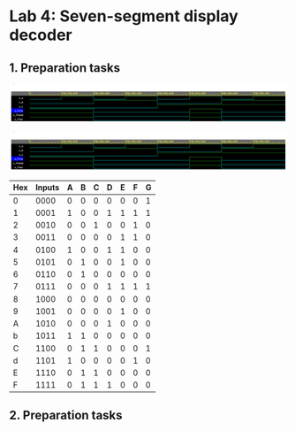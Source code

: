 # Lab 4: Seven-segment display decoder

## 1.  Preparation tasks

![Capture from the Manual](https://github.com/FranciscaCampos/Digital-electronics-1/blob/main/Labs/01-gates/Morgans.PNG)

![Capture from the Schematic](https://github.com/FranciscaCampos/Digital-electronics-1/blob/main/Labs/01-gates/Morgans.PNG)


Hex | Inputs | A | B | C | D | E | F | G |
----|--------|---|---|---|---|---|---|---|
 0  |  0000  | 0 | 0 | 0 | 0 | 0 | 0 | 1 |
 1  |  0001  | 1 | 0 | 0 | 1 | 1 | 1 | 1 |
 2  |  0010  | 0 | 0 | 1 | 0 | 0 | 1 | 0 |
 3  |  0011  | 0 | 0 | 0 | 0 | 1 | 1 | 0 |
 4  |  0100  | 1 | 0 | 0 | 1 | 1 | 0 | 0 |
 5  |  0101  | 0 | 1 | 0 | 0 | 1 | 0 | 0 |
 6  |  0110  | 0 | 1 | 0 | 0 | 0 | 0 | 0 |
 7  |  0111  | 0 | 0 | 0 | 1 | 1 | 1 | 1 |
 8  |  1000  | 0 | 0 | 0 | 0 | 0 | 0 | 0 |
 9  |  1001  | 0 | 0 | 0 | 0 | 1 | 0 | 0 |
 A  |  1010  | 0 | 0 | 0 | 1 | 0 | 0 | 0 |
 b  |  1011  | 1 | 1 | 0 | 0 | 0 | 0 | 0 |
 C  |  1100  | 0 | 1 | 1 | 0 | 0 | 0 | 1 |
 d  |  1101  | 1 | 0 | 0 | 0 | 0 | 1 | 0 |
 E  |  1110  | 0 | 1 | 1 | 0 | 0 | 0 | 0 |
 F  |  1111  | 0 | 1 | 1 | 1 | 0 | 0 | 0 |
 
 ## 2.  Preparation tasks